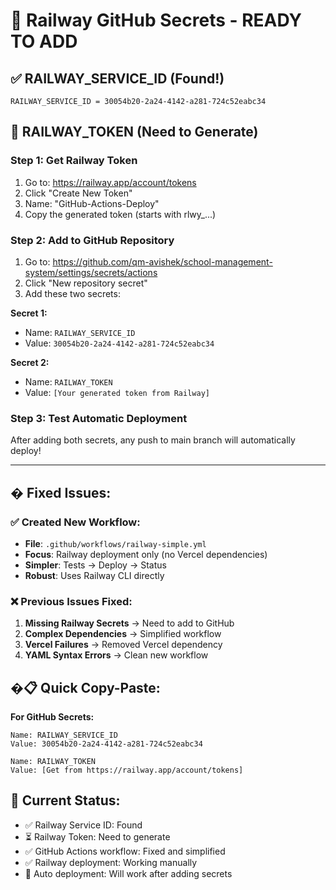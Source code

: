 # 🔑 Railway GitHub Secrets - READY TO ADD

## ✅ RAILWAY_SERVICE_ID (Found!)
```
RAILWAY_SERVICE_ID = 30054b20-2a24-4142-a281-724c52eabc34
```

## 🔑 RAILWAY_TOKEN (Need to Generate)

### Step 1: Get Railway Token
1. Go to: https://railway.app/account/tokens
2. Click "Create New Token"
3. Name: "GitHub-Actions-Deploy"
4. Copy the generated token (starts with rlwy_...)

### Step 2: Add to GitHub Repository
1. Go to: https://github.com/qm-avishek/school-management-system/settings/secrets/actions
2. Click "New repository secret"
3. Add these two secrets:

**Secret 1:**
- Name: `RAILWAY_SERVICE_ID`
- Value: `30054b20-2a24-4142-a281-724c52eabc34`

**Secret 2:**
- Name: `RAILWAY_TOKEN`
- Value: `[Your generated token from Railway]`

### Step 3: Test Automatic Deployment
After adding both secrets, any push to main branch will automatically deploy!

---

## � Fixed Issues:

### ✅ Created New Workflow:
- **File**: `.github/workflows/railway-simple.yml`
- **Focus**: Railway deployment only (no Vercel dependencies)
- **Simpler**: Tests → Deploy → Status
- **Robust**: Uses Railway CLI directly

### ❌ Previous Issues Fixed:
1. **Missing Railway Secrets** → Need to add to GitHub
2. **Complex Dependencies** → Simplified workflow
3. **Vercel Failures** → Removed Vercel dependency
4. **YAML Syntax Errors** → Clean new workflow

## �📋 Quick Copy-Paste:

**For GitHub Secrets:**
```
Name: RAILWAY_SERVICE_ID
Value: 30054b20-2a24-4142-a281-724c52eabc34

Name: RAILWAY_TOKEN  
Value: [Get from https://railway.app/account/tokens]
```

## 🚀 Current Status:
- ✅ Railway Service ID: Found
- ⏳ Railway Token: Need to generate
- ✅ GitHub Actions workflow: Fixed and simplified
- ✅ Railway deployment: Working manually
- 🔄 Auto deployment: Will work after adding secrets
